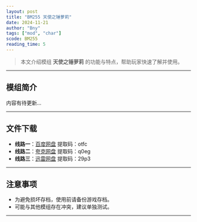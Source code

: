 ```yaml
---
layout: post
title: "BM255 天使之锤萝莉"
date: 2024-11-21
author: "Bny"
tags: ["mod", "char"]
scode: BM255
reading_time: 5
---
```


> 本文介绍模组 **天使之锤萝莉** 的功能与特点，帮助玩家快速了解并使用。

---

## 模组简介

内容有待更新...

---


## 文件下载
- **线路一**：[百度网盘](https://pan.baidu.com/s/1oaGbhLAd0IKI5RTni--8iQ?pwd=otfc)  提取码：otfc  
- **线路二**：[夸克网盘](https://pan.quark.cn/s/f84cb3d4bc33?pwd=q0eg)  提取码：q0eg  
- **线路三**：[迅雷网盘](https://pan.xunlei.com/s/VOCCbQlEQxxhHVog5IlDW_yXA1?pwd=29p3)  提取码：29p3  

---

## 注意事项
- 为避免损坏存档，使用前请备份游戏存档。
- 可能与其他模组存在冲突，建议单独测试。

---

